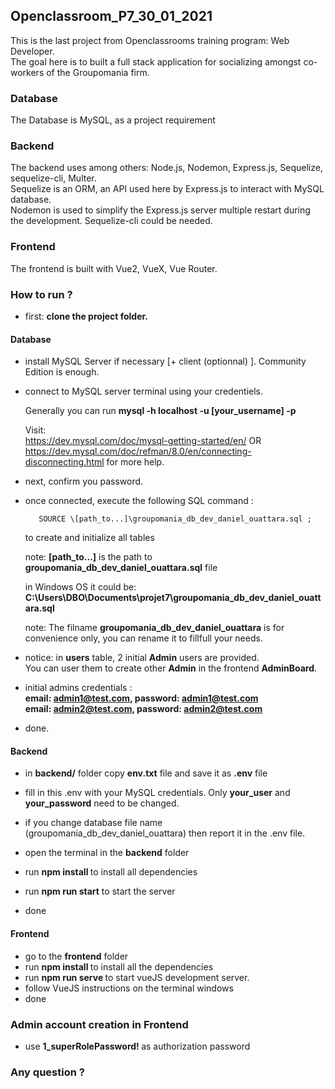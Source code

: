 ## Openclassroom_P7_30_01_2021

This is the last project from Openclassrooms training program: Web Developer. <br/>
The goal here is to built a full stack application for socializing amongst co-workers
of the Groupomania firm.

### Database 
The Database is MySQL, as a project requirement
### Backend
The backend uses among others: Node.js, Nodemon, Express.js, Sequelize, sequelize-cli, Multer. <br/>
Sequelize is an ORM, an API used here by Express.js to interact with MySQL database.  <br/> 
Nodemon is used to simplify the Express.js server multiple restart during the development.
Sequelize-cli could be needed.

### Frontend 
The frontend is built with Vue2, VueX, Vue Router.

### How to run ?

- first: <b>clone the project folder.</b>
#### Database
- install MySQL Server if necessary [+ client (optionnal) ]. Community Edition is enough.

- connect to MySQL server terminal using your credentiels.

  Generally you can run <b> mysql -h localhost -u [your_username] -p </b> <br/>

  Visit: <br/>
      <a>https://dev.mysql.com/doc/mysql-getting-started/en/</a>  OR <br/> 
      <a>https://dev.mysql.com/doc/refman/8.0/en/connecting-disconnecting.html</a> for more help.

 - next, confirm you password.

 - once connected, execute the following SQL command : <br/> 

          SOURCE \[path_to...]\groupomania_db_dev_daniel_ouattara.sql ; 

      to create and initialize all tables <br/> 

      note: <b>[path_to...]</b> is the path to <b>groupomania_db_dev_daniel_ouattara.sql</b> file <br/>

      in Windows OS it could be: <b>C:\Users\DBO\Documents\projet7\groupomania_db_dev_daniel_ouattara.sql</b> <br/>

      note: The filname <b>groupomania_db_dev_daniel_ouattara</b> is for convenience only, you can rename it to fillfull your needs.

 - notice: in <b>users</b> table, 2 initial <b>Admin</b> users are provided. <br/> You can user them to create other <b>Admin</b>
  in the frontend <b>AdminBoard</b>.
 - initial admins credentials : <br/> <b> email: admin1@test.com, password: admin1@test.com</b>  <br/> <b> email: admin2@test.com, password: admin2@test.com</b>
 - done.

#### Backend

- in <b>backend/</b> folder copy <b>env.txt</b> file and save it as <b>.env</b> file

- fill in this .env with your MySQL credentials. Only <b>your_user</b> and <b>your_password</b> need to be changed.

- if you change database file name (groupomania_db_dev_daniel_ouattara) then report it in the .env file.

- open the terminal in the <b>backend</b> folder

- run <b> npm install </b> to install all dependencies
 
- run <b> npm run start</b> to start the server

- done

#### Frontend
- go to the <b> frontend</b> folder
- run <b> npm install </b> to install all the dependencies
- run <b> npm run serve </b> to start vueJS development server.
- follow VueJS instructions on the terminal windows
- done

### Admin account creation in Frontend
- use  <b> 1_superRolePassword! </b> as authorization password

### Any question ? 
